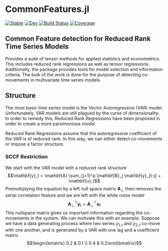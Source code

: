 # CommonFeatures.jl

[![Stable](https://img.shields.io/badge/docs-stable-blue.svg)](https://ivanuricardo.github.io/CommonFeatures.jl/stable/)
[![Dev](https://img.shields.io/badge/docs-dev-blue.svg)](https://ivanuricardo.github.io/CommonFeatures.jl/dev/)
[![Build Status](https://github.com/ivanuricardo/CommonFeatures.jl/actions/workflows/CI.yml/badge.svg?branch=main)](https://github.com/ivanuricardo/CommonFeatures.jl/actions/workflows/CI.yml?query=branch%3Amain)
[![Coverage](https://codecov.io/gh/ivanuricardo/CommonFeatures.jl/branch/main/graph/badge.svg)](https://codecov.io/gh/ivanuricardo/CommonFeatures.jl)

## Common Feature detection for Reduced Rank Time Series Models

Provides a suite of tensor methods for applied statistics and econometrics.
This includes reduced rank regressions as well as tensor regressions.
Additionally, the package provides tools for model selection and information criteria.
The bulk of the work is done for the purpose of detecting co-movements in multivariate time series models.

## Structure

The most basic time series model is the Vector Autoregressive (VAR) model.
Unfortunately, VAR models are still plagued by the curse of dimensionality.
In order to remedy this, Reduced Rank Regressions have been proposed in order to create a more parsimonious model.

Reduced Rank Regressions assume that the autoregressive coefficient of the VAR is of reduced rank.
In this way, we can either detect co-movements or impose a factor structure.

### SCCF Restriction

We start with the VAR model with a reduced rank structure
$$\mathbf{y}_t = \mathbf{A} \sum_{j=1}^p \mathbf{B}_j \mathbf{y}_{t-j} + \mathbf{u}_t$$
Premultiplying the equation by a left null space matrix $\mathbf{A}_\perp$ then removes the serial correlation feature and we are left with the white noise model
$$\mathbf{A}_\perp^\top \mathbf{y}_t = \mathbf{A}_\perp^\top \mathbf{u}_t$$
This nullspace matrix gives us important information regarding the co-movements in the system.
We can motivate this with an example.
Suppose we have a data generating process where two series $y_{1,t}$ and $y_{2,t}$ co-move with one another, and is generated by a VAR with one lag and a coefficient matrix
$$\begin{bmatrix}
    0.2 & 0.1 \\
    0.4 & 0.2\end{bmatrix}$$




